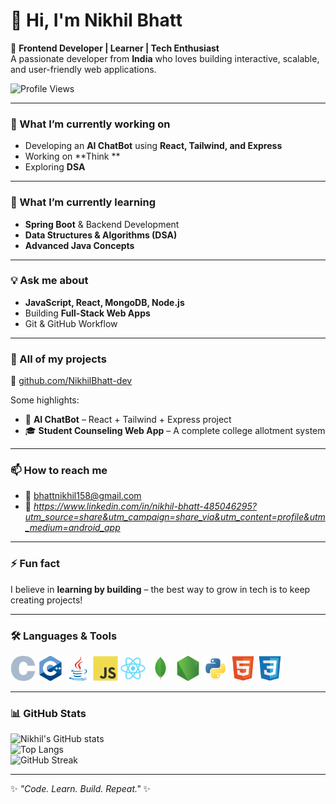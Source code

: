 # 👋 Hi, I'm Nikhil Bhatt  

🚀 **Frontend Developer | Learner | Tech Enthusiast**  
A passionate developer from **India** who loves building interactive, scalable, and user-friendly web applications.  

![Profile Views](https://komarev.com/ghpvc/?username=NikhilBhatt-dev&label=Profile%20Views&color=blue&style=flat)  

---

### 🔭 What I’m currently working on
- Developing an **AI ChatBot** using **React, Tailwind, and Express**  
- Working on **Think **  
- Exploring **DSA**  

---

### 🌱 What I’m currently learning
- **Spring Boot** & Backend Development  
- **Data Structures & Algorithms (DSA)**  
- **Advanced Java Concepts** 

---

### 💡 Ask me about
- **JavaScript, React, MongoDB, Node.js**  
- Building **Full-Stack Web Apps**  
- Git & GitHub Workflow  
   

---

### 📂 All of my projects
🔗 [github.com/NikhilBhatt-dev](https://github.com/NikhilBhatt-dev)  

Some highlights:  
- 🤖 **AI ChatBot** – React + Tailwind + Express project  
- 🎓 **Student Counseling Web App** – A complete college allotment system  
   

---

### 📫 How to reach me
- 📧 [bhattnikhil158@gmail.com](mailto:bhattnikhil158@gmail.com)  
- 💼 *https://www.linkedin.com/in/nikhil-bhatt-485046295?utm_source=share&utm_campaign=share_via&utm_content=profile&utm_medium=android_app*  

---

### ⚡ Fun fact
I believe in **learning by building** – the best way to grow in tech is to keep creating projects!  

---

### 🛠️ Languages & Tools
<p align="left">
<img src="https://raw.githubusercontent.com/devicons/devicon/master/icons/c/c-original.svg" alt="C" width="40" height="40"/>
<img src="https://raw.githubusercontent.com/devicons/devicon/master/icons/cplusplus/cplusplus-original.svg" alt="C++" width="40" height="40"/>
<img src="https://raw.githubusercontent.com/devicons/devicon/master/icons/java/java-original.svg" alt="Java" width="40" height="40"/>
<img src="https://raw.githubusercontent.com/devicons/devicon/master/icons/javascript/javascript-original.svg" alt="JavaScript" width="40" height="40"/>
<img src="https://raw.githubusercontent.com/devicons/devicon/master/icons/react/react-original.svg" alt="React" width="40" height="40"/>
<img src="https://raw.githubusercontent.com/devicons/devicon/master/icons/mongodb/mongodb-original.svg" alt="MongoDB" width="40" height="40"/>
<img src="https://raw.githubusercontent.com/devicons/devicon/master/icons/nodejs/nodejs-original.svg" alt="Node.js" width="40" height="40"/>
<img src="https://raw.githubusercontent.com/devicons/devicon/master/icons/python/python-original.svg" alt="Python" width="40" height="40"/>
<img src="https://raw.githubusercontent.com/devicons/devicon/master/icons/html5/html5-original.svg" alt="HTML" width="40" height="40"/>
<img src="https://raw.githubusercontent.com/devicons/devicon/master/icons/css3/css3-original.svg" alt="CSS" width="40" height="40"/>
</p>

---

### 📊 GitHub Stats
![Nikhil's GitHub stats](https://github-readme-stats.vercel.app/api?username=NikhilBhatt-dev&show_icons=true&theme=radical)  
![Top Langs](https://github-readme-stats.vercel.app/api/top-langs/?username=NikhilBhatt-dev&layout=compact&theme=radical)  
![GitHub Streak](https://github-readme-streak-stats.herokuapp.com/?user=NikhilBhatt-dev&theme=radical)  

---

✨ *"Code. Learn. Build. Repeat."* ✨
